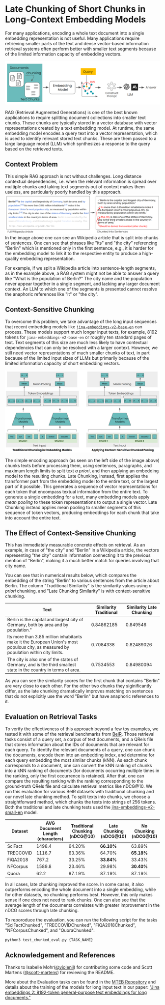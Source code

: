 # Late Chunking of Short Chunks in Long-Context Embedding Models

For many applications, encoding a whole text document into a single embedding representation is not useful. Many applications require retrieving smaller parts of the text and dense vector-based information retrieval systems often perform better with smaller text segments because of the limited information capacity of embedding vectors.

![img.png](img/rag.png)


RAG (Retrieval Augmented Generations) is one of the best known applications to require splitting document collections into smaller text chunks. These chunks are typically stored in a vector database with vector representations created by a text embedding model.
At runtime, the same embedding model encodes a query text into a vector representation, which is used to identify relevant stored text chunks. These are them passed to a large language model (LLM) which synthesizes a response to the query based on the retrieved texts.

## Context Problem


This simple RAG approach is not without challenges. Long distance contextual dependencies, i.e. when the relevant information is spread over multiple chunks and taking text segments out of context makes them useless, are particularly poorly handled by this approach.
![img.png](img/context-problem.png)
In the image above one can see an Wikipedia article that is split into chunks of sentences.
One can see that phrases like "its" and "the city" referencing "Berlin" which is mentioned only in the first sentence, e.g., it is harder for the embedding model to link it to the respective entity to produce a high-quality embedding representation.


For example, if we split a Wikipedia article into sentence-length segments, as in the example above, a RAG system might not be able to answer a query like "What is the population of Berlin?" The city name and the population never appear together in a single segment, and lacking any larger document context.
An LLM to which one of the segments is presented cannot resolve the anaphoric references like "it" or "the city".

## Context-Sensitive Chunking

To overcome this problem, we take advantage of the long input sequences that recent embedding models like [`jina-embeddings-v2-base-en`](https://huggingface.co/jinaai/jina-embeddings-v2-base-en) can process.
These models support much longer input texts, for example, 8192 tokens for `jina-embeddings-v2-base-en` or roughly ten standard pages of text. Text segments of this size are much less likely to have contextual dependencies that can only be resolved with a larger context.
However, we still need vector representations of much smaller chunks of text, in part because of the limited input sizes of LLMs but primarily because of the limited information capacity of short embedding vectors.

![img.png](img/method.png)


The simple encoding approach (as seen on the left side of the image above) chunks texts before processing them, using sentences, paragraphs, and maximum length limits to split text _a priori_, and then applying an embedding model to the resulting chunks.
Late Chunking, instead, first applies the transformer part from the embedding model to the entire text, or the largest part of it possible. This generates a sequence of vector representations for each token that encompass textual information from the entire text.
To generate a single embedding for a text, many embedding models apply _mean pooling_ to these token representations to output a single vector. Late Chunking instead applies mean pooling to smaller segments of this sequence of token vectors, producing embeddings for each chunk that take into account the entire text. 

## The Effect of Context-Sensitive Chunking

This has immediately measurable concrete effects on retrieval. As an example, in case of "the city" and "Berlin" in a Wikipedia article, the vectors representing "the city" contain information connecting it to the previous mention of "Berlin", making it a much better match for queries involving that city name.

You can see that in numerical results below, which compares the embedding of the string "Berlin" to various sentences from the article about Berlin. The column "Traditional Similarity" is the similarity values using _a priori_ chunking, and "Late Chunking Similarity" is with context-sensitive chunking.

| Text                                                                                                                                  | Similarity Traditional | Similarity Late Chunking  |
|---------------------------------------------------------------------------------------------------------------------------------------|------------------------|-------------------------------|
| Berlin is the capital and largest city of Germany, both by area and by population."                                                   | 0.84862185             | 0.849546                      | 
| Its more than 3.85 million inhabitants make it the European Union's most populous city, as measured by population within city limits. | 0.7084338              | 0.82489026                      |
| The city is also one of the states of Germany, and is the third smallest state in the country in terms of area.                       | 0.7534553              | 0.84980094                    |

As you can see the similarity scores for the first chunk that contains "Berlin" are very close to each other.
For the other two chunks they siginificantly differ, as the late chunking dramatically improves matching on sentences that do not explicitly use the word "Berlin" but have anaphoric references to it.

## Evaluation on Retrieval Tasks


To verify the effectiveness of this approach beyond a few toy examples, we tested it with some of the retrieval benchmarks from [BeIR](https://github.com/beir-cellar/beir).
Those retrieval tasks consist of a query set, a corpus of text documents, and a QRels file that stores information about the IDs of documents that are relevant for each query.
To identify the relevant documents of a query, one can chunk the documents, encode them into an embedding index, and determine for each query embedding the most similar chunks (kNN).
As each chunk corresponds to a document, one can convert the kNN ranking of chunks into a kNN ranking of documents (for documents occurring multiple times in the ranking, only the first occurrence is retained).
After that, one can compare the resulting ranking with the ranking corresponding to the ground-truth QRels file and calculate retrieval metrics like nDCG@10.
We run this evaluation for various BeIR datasets with traditional chunking and our novel late chunking method.
To split texts into chunks, we choose a straightforward method, which chunks the tests into strings of 256 tokens.
Both the traditional and late chunking tests used the [jina-embeddings-v2-small-en](https://huggingface.co/jinaai/jina-embeddings-v2-small-en) model.

| Dataset   | AVG Document Length (characters) | Traditional Chunking (nDCG@10) | Late Chunking (nDCG@10) | No Chunking (nDCG@10) |
|-----------|----------------------------------|--------------------------------|--------------------------------------|-----------------------|
| SciFact   |                           1498.4 |                         64.20% |                           **66.10%** |                63.89% |
| TRECCOVID |                           1116.7 |                         63.36% |                               64.70% |            **65.18%** |
| FiQA2018  |                            767.2 |                         33.25% |                           **33.84%** |                33.43% |
| NFCorpus  |                           1589.8 |                         23.46% |                               29.98% |            **30.40%** |
| Quora     |                             62.2 |                         87.19% |                               87.19% |                87.19% |

In all cases, late chunking improved the score. In some cases, it also outperforms encoding the whole document into a single embedding, while for other datasets, no chunking performs best. However, this only makes sense if one does not need to rank chunks. One can also see that the average length of the documents correlates with greater improvement in the nDCG scores through late chunking.

To reporoduce the evaluation, you can run the following script for the tasks "SciFactChunked", "TRECCOVIDChunked", "FiQA2018Chunked", "NFCorpusChunked", and "QuoraChunked":

```bash
python3 test_chunked_eval.py {TASK_NAME}
```

## Acknowledgement and References

Thanks to Isabelle Mohr([@violenil](https://github.com/violenil)) for contributing some code and Scott Martens ([@scott-martens](https://github.com/scott-martens)) for reviewing the README.

More about the Evaluation tasks can be found in the [MTEB Repository](https://github.com/embeddings-benchmark/mteb) and details about the training of the models for long input text in our paper: ["Jina embeddings 2: 8192-token general-purpose text embeddings for long documents."](https://arxiv.org/abs/2310.19923)
